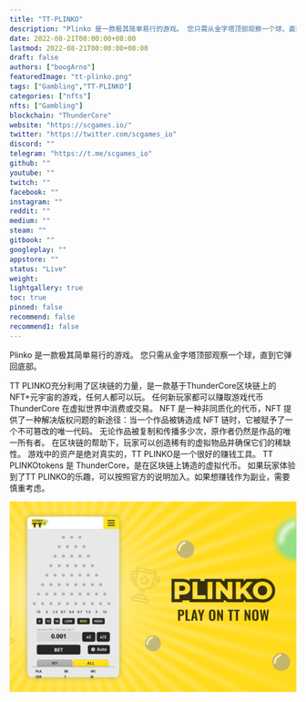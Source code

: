 ```yaml
---
title: "TT-PLINKO"
description: "Plinko 是一款极其简单易行的游戏。 您只需从金字塔顶部观察一个球，直到它弹回底部。"
date: 2022-08-21T00:00:00+08:00
lastmod: 2022-08-21T00:00:00+08:00
draft: false
authors: ["boogArno"]
featuredImage: "tt-plinko.png"
tags: ["Gambling","TT-PLINKO"]
categories: ["nfts"]
nfts: ["Gambling"]
blockchain: "ThunderCore"
website: "https://scgames.io/"
twitter: "https://twitter.com/scgames_io"
discord: ""
telegram: "https://t.me/scgames_io"
github: ""
youtube: ""
twitch: ""
facebook: ""
instagram: ""
reddit: ""
medium: ""
steam: ""
gitbook: ""
googleplay: ""
appstore: ""
status: "Live"
weight: 
lightgallery: true
toc: true
pinned: false
recommend: false
recommend1: false
---
```

Plinko 是一款极其简单易行的游戏。 您只需从金字塔顶部观察一个球，直到它弹回底部。

TT PLINKO充分利用了区块链的力量，是一款基于ThunderCore区块链上的NFT+元宇宙的游戏，任何人都可以玩。 任何新玩家都可以赚取游戏代币ThunderCore 在虚拟世界中消费或交易。
NFT 是一种非同质化的代币，NFT 提供了一种解决版权问题的新途径：当一个作品被铸造成 NFT 链时，它被赋予了一个不可篡改的唯一代码。 无论作品被复制和传播多少次，原作者仍然是作品的唯一所有者。 在区块链的帮助下，玩家可以创造稀有的虚拟物品并确保它们的稀缺性。 游戏中的资产是绝对真实的，TT PLINKO是一个很好的赚钱工具。
TT PLINKOtokens 是 ThunderCore，是在区块链上铸造的虚拟代币。
如果玩家体验到了TT PLINKO的乐趣，可以按照官方的说明加入。如果想赚钱作为副业，需要慎重考虑。

![ttplinko-dapp-gambling-thundercore-image1_2787083baf1be98dfaa1b76e1dd3bd6c](ttplinko-dapp-gambling-thundercore-image1_2787083baf1be98dfaa1b76e1dd3bd6c.png)
